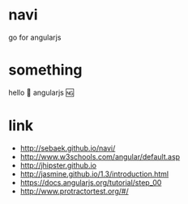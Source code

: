 # navi
go for angularjs
# something
hello :wave: angularjs :ng:
# link
- http://sebaek.github.io/navi/
- http://www.w3schools.com/angular/default.asp
- http://jhipster.github.io
- http://jasmine.github.io/1.3/introduction.html
- https://docs.angularjs.org/tutorial/step_00
- http://www.protractortest.org/#/
